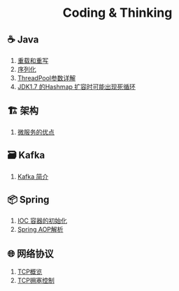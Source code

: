 <h1 align = "center">Coding & Thinking</h1>

## :coffee: Java
1. [重载和重写](./doc/Java/Overload.md)
2. [序列化](./doc/Java/Serialization.md)
3. [ThreadPool参数详解](./doc/Java/ThreadPool-Param.md)
4. [JDK1.7 的Hashmap 扩容时可能出现死循环](./doc/Java/Why-rehash()-Cause-Infinite-Loop-in-JDK7.md)

## :building_construction: 架构
1. [微服务的优点](./doc/Architecture/Advantages-of-Using-Microservices.md)

## :card_file_box: Kafka
1. [Kafka 简介](./doc/Kafka/01-Kafka-Intro.md)

## :package: Spring
1. [IOC 容器的初始化](./doc/Spring/IOC-Initialization.md)
2. [Spring AOP解析](./doc/Spring/Spring-AOP-AspectJ.md)

## :globe_with_meridians: 网络协议
1. [TCP概览](./doc/Network/TCP.md)
2. [TCP拥塞控制](./doc/Network/TCP-Congestion-Handling.md)